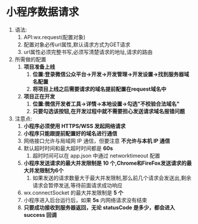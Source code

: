 # 小程序数据请求

1. 语法:
   1. API:wx.request(配置对象)
   2. 配置对象必传url属性,默认请求方式为GET请求
   3. url属性必须完整书写,必须写清楚请求的地址,请求的路由
2. 所需做的配置
   1. **项目准备上线**
      1. **位置:登录微信公众平台->开发->开发管理->开发设置->找到服务器域名配置**
      2. **将项目上线之后需要请求的域名提前配置在request域名中**
   2. **项目正在开发**
      1. **位置:微信开发者工具->详情->本地设置->勾选"不校验合法域名"**
      2. **只要勾选该按钮,在开发过程中就不需要担心发送请求域名报错问题**
3. 注意点:
   1. **小程序必须使用 HTTPS/WSS 发起网络请求**
   2. **小程序只能跟提前配置好的域名进行通信**
   3. 网络接口允许与局域网 IP 通信，但要注意 **不允许与本机 IP 通信**
   4. 默认超时时间和最大超时时间都是 **60s**
      1. 超时时间可以在 app.json 中通过 networktimeout 配置
   5. **小程序发送请求的最大并发限制是 10 个,Chrome和FireFox发送请求的最大并发限制为6个**
      1. 如果发送的请求数量大于最大并发限制,那么前几个请求会发送出,剩余请求会暂停发送,等待前面请求成功响应
   6. wx.connectSocket 的最大并发限制是 **5 个**
   7. 小程序进入后台运行后，如果 **5s** 内网络请求没有结束
   8. **只要成功接收到服务器返回，无论 statusCode 是多少，都会进入 success 回调**



